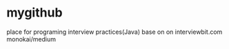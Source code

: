 # mygithub
place for programing interview practices(Java)
base on on interviewbit.com monokai/medium
